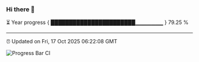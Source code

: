 ### Hi there 👋

⏳ Year progress { ███████████████████████▁▁▁▁▁▁▁ } 79.25 %

---

⏰ Updated on Fri, 17 Oct 2025 06:22:08 GMT

![Progress Bar CI](https://github.com/liununu/liununu/workflows/Progress%20Bar%20CI/badge.svg)
